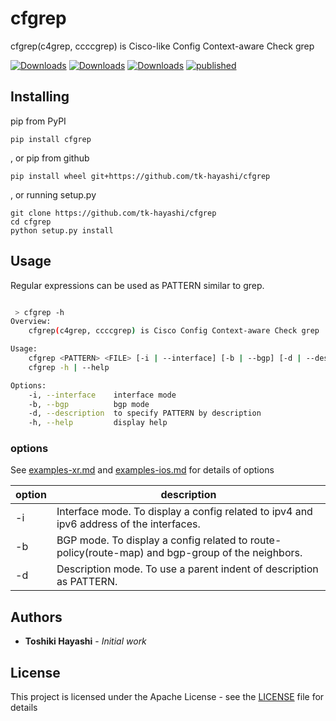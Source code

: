 # cfgrep

cfgrep(c4grep, ccccgrep) is Cisco-like Config Context-aware Check grep

[![Downloads](https://pepy.tech/badge/cfgrep)](https://pepy.tech/project/cfgrep)
[![Downloads](https://pepy.tech/badge/cfgrep/month)](https://pepy.tech/project/cfgrep/month)
[![Downloads](https://pepy.tech/badge/cfgrep/week)](https://pepy.tech/project/cfgrep/week)
[![published](https://static.production.devnetcloud.com/codeexchange/assets/images/devnet-published.svg)](https://developer.cisco.com/codeexchange/github/repo/tk-hayashi/cfgrep)

## Installing

pip from PyPI
```
pip install cfgrep
```

, or pip from github
```
pip install wheel git+https://github.com/tk-hayashi/cfgrep
```

, or running setup.py

```
git clone https://github.com/tk-hayashi/cfgrep
cd cfgrep
python setup.py install
```


## Usage
Regular expressions can be used as PATTERN similar to grep.

```bash

 > cfgrep -h
Overview:
    cfgrep(c4grep, ccccgrep) is Cisco Config Context-aware Check grep

Usage:
    cfgrep <PATTERN> <FILE> [-i | --interface] [-b | --bgp] [-d | --description]
    cfgrep -h | --help

Options:
    -i, --interface    interface mode
    -b, --bgp          bgp mode
    -d, --description  to specify PATTERN by description
    -h, --help         display help
```

### options
See [examples-xr.md](https://github.com/tk-hayashi/cfgrep/blob/master/examples-xr.md) and [examples-ios.md](https://github.com/tk-hayashi/cfgrep/blob/master/examples-ios.md)  for details of options

|  option  |  description  |
| ---- | ---- |
|  -i  |  Interface mode. To display a config related to ipv4 and ipv6 address of the interfaces. |
|  -b  |  BGP mode. To display a config related to route-policy(route-map) and bgp-group of the neighbors. |
|  -d  |  Description mode. To use a parent indent of description as PATTERN. |

## Authors

* **Toshiki Hayashi** - *Initial work*

## License

This project is licensed under the Apache License - see the [LICENSE](https://github.com/tk-hayashi/cfgrep/blob/master/LICENSE) file for details
